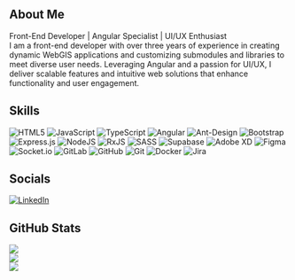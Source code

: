 ## About Me
Front-End Developer | Angular Specialist | UI/UX Enthusiast<br>I am a front-end developer with over three years of experience in creating dynamic WebGIS applications and customizing submodules and libraries to meet diverse user needs. Leveraging Angular and a passion for UI/UX, I deliver scalable features and intuitive web solutions that enhance functionality and user engagement.


## Skills
![HTML5](https://img.shields.io/badge/html5-%23E34F26.svg?style=plastic&logo=html5&logoColor=white) ![JavaScript](https://img.shields.io/badge/javascript-%23323330.svg?style=plastic&logo=javascript&logoColor=%23F7DF1E) ![TypeScript](https://img.shields.io/badge/typescript-%23007ACC.svg?style=plastic&logo=typescript&logoColor=white) ![Angular](https://img.shields.io/badge/angular-%23DD0031.svg?style=plastic&logo=angular&logoColor=white) ![Ant-Design](https://img.shields.io/badge/-AntDesign-%230170FE?style=plastic&logo=ant-design&logoColor=white) ![Bootstrap](https://img.shields.io/badge/bootstrap-%238511FA.svg?style=plastic&logo=bootstrap&logoColor=white) ![Express.js](https://img.shields.io/badge/express.js-%23404d59.svg?style=plastic&logo=express&logoColor=%2361DAFB) ![NodeJS](https://img.shields.io/badge/node.js-6DA55F?style=plastic&logo=node.js&logoColor=white) ![RxJS](https://img.shields.io/badge/rxjs-%23B7178C.svg?style=plastic&logo=reactivex&logoColor=white) ![SASS](https://img.shields.io/badge/SASS-hotpink.svg?style=plastic&logo=SASS&logoColor=white) ![Supabase](https://img.shields.io/badge/Supabase-3ECF8E?style=plastic&logo=supabase&logoColor=white) ![Adobe XD](https://img.shields.io/badge/Adobe%20XD-470137?style=plastic&logo=Adobe%20XD&logoColor=#FF61F6) ![Figma](https://img.shields.io/badge/figma-%237010de.svg?style=plastic&logo=figma&logoColor=white) ![Socket.io](https://img.shields.io/badge/Socket.io-black?style=plastic&logo=socket.io&badgeColor=010101) ![GitLab](https://img.shields.io/badge/gitlab-%23fc6d26.svg?style=plastic&logo=gitlab&logoColor=white) ![GitHub](https://img.shields.io/badge/github-%23121011.svg?style=plastic&logo=github&logoColor=white) ![Git](https://img.shields.io/badge/git-%23F05033.svg?style=plastic&logo=git&logoColor=white) ![Docker](https://img.shields.io/badge/docker-%230db7ed.svg?style=plastic&logo=docker&logoColor=white) ![Jira](https://img.shields.io/badge/jira-%230A0FFF.svg?style=plastic&logo=jira&logoColor=white)

## Socials
[![LinkedIn](https://img.shields.io/badge/LinkedIn-%230077B5.svg?logo=linkedin&logoColor=white)](https://linkedin.com/in/https://www.linkedin.com/in/mohammadreza-mousavi) 

## GitHub Stats
![](https://github-readme-stats.vercel.app/api?username=rezamousavi98&theme=default&hide_border=false&include_all_commits=true&count_private=false)<br/>
![](https://github-readme-streak-stats.herokuapp.com/?user=rezamousavi98&theme=default&hide_border=false)<br/>
![](https://github-readme-stats.vercel.app/api/top-langs/?username=rezamousavi98&theme=default&hide_border=false&include_all_commits=true&count_private=false&layout=compact)
